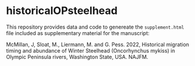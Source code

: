 # historicalOPsteelhead

This repository provides data and code to genereate the `supplement.html` file included as supplementary material for the manuscript:

McMillan, J, Sloat, M., Liermann, M. and G. Pess. 2022, Historical migration timing and abundance of Winter Steelhead (Oncorhynchus mykiss) in Olympic Peninsula rivers, Washington State, USA. NAJFM.
